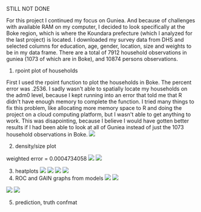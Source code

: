   STILL NOT DONE
  
  
  For this project I continued my focus on Guniea. And because of challenges with available RAM on my computer, I decided to look specifically at the Boke region, which is where the Koundara prefecture (which I analyzed for the last project) is located. I downloaded my survey data from DHS and selected columns for education, age, gender, location, size and weights to be in my data frame. There are a total of 7912 household observations in guniea (1073 of which are in Boke), and 10874 persons observations. 
1. rpoint plot of households

First I used the rpoint function to plot the households in Boke. The percent error was .2536. I sadly wasn't able to spatially locate my households on the adm0 level, because I kept running into an error that told me that R didn't have enough memory to complete the function. I tried many things to fix this problem, like allocating more memory space to R and doing the project on a cloud computing platform, but I wasn't able to get anything to work. This was disapointing, because I believe I would have gotten better results if I had been able to look at all of Guniea instead of just the 1073 household observations in Boke.
![](rpoint_boke.PNG)



2. density/size plot

weighted error = 0.0004734058
![](density1_2.PNG)
![](density2_2.PNG)

3. heatplots
![](scale.png)
![](raw.png)
![](normal.png)
![](percent.png)
4. ROC and GAIN graphs from models
![](multireg_gain2.PNG)
![](multireg_roc2.PNG)

![](rf_gain2.PNG)
![](rf_roc2.PNG)

5. prediction, truth confmat
